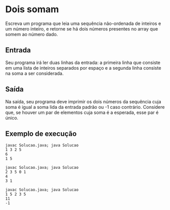 # Dois somam

Escreva um programa que leia uma sequência não-ordenada de inteiros e um número inteiro, e retorne se há dois números presentes no array que somem ao número dado.

## Entrada

Seu programa irá ler duas linhas da entrada: a primeira linha que consiste em uma lista de inteiros separados por espaço e a segunda linha consiste na soma a ser considerada.

## Saída

Na saída, seu programa deve imprimir os dois números da sequência cuja soma é igual a soma lida da entrada padrão ou -1 caso contrário. Considere que, se houver um par de elementos cuja soma é a esperada, esse par é único.

## Exemplo de execução

	javac Solucao.java; java Solucao
	1 3 2 5
	6
	1 5
	
	javac Solucao.java; java Solucao
	2 3 5 0 1
	4
	3 1
	
	javac Solucao.java; java Solucao
	1 5 2 3 5
	11
	-1